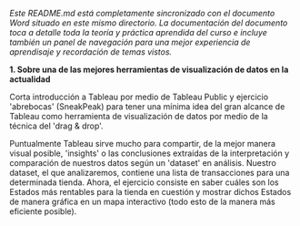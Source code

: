 _Este README.md está completamente sincronizado con el documento Word situado en este mismo directorio. La documentación del documento toca a detalle toda la teoría y práctica aprendida del curso e incluye también un panel de navegación para una mejor experiencia de aprendisaje y recordación de temas vistos._

**1.	Sobre una de las mejores herramientas de visualización de datos en la actualidad**

Corta introducción a Tableau por medio de Tableau Public y ejercicio 'abrebocas' (SneakPeak) para tener una mínima idea del gran alcance de Tableau como herramienta de visualización de datos por medio de la técnica del 'drag & drop'. 

Puntualmente Tableau sirve mucho para compartir, de la mejor manera visual posible, 'insights' o las conclusiones extraídas de la interpretación y comparación de nuestros datos según un 'dataset' en análisis. Nuestro dataset, el que analizaremos, contiene una lista de transacciones para una determinada tienda. Ahora, el ejercicio consiste en saber cuáles son los Estados más rentables para la tienda en cuestión y mostrar dichos Estados de manera gráfica en un mapa interactivo (todo esto de la manera más eficiente posible). 
